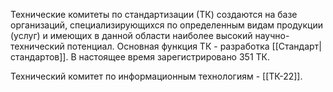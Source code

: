 Технические комитеты по стандартизации (ТК) создаются на базе организаций, специализирующихся по определенным видам продукции (услуг) и имеющих в данной области наиболее высокий научно-технический потенциал. Основная функция ТК - разработка [[Стандарт|стандартов]]. В настоящее время зарегистрировано 351 ТК.

Технический комитет по информационным технологиям - [[ТК-22]].